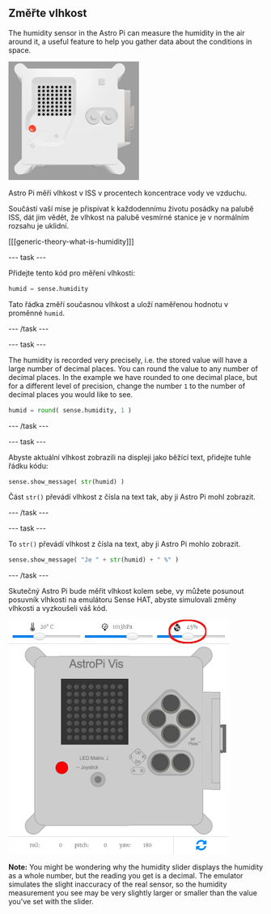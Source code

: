## Změřte vlhkost

The humidity sensor in the Astro Pi can measure the humidity in the air around it, a useful feature to help you gather data about the conditions in space.

![The Trinket Sense HAT emulator running a sample program which scrolls the humidity value across the LED matrix using white letters](images/M0_3.gif)

Astro Pi měří vlhkost v ISS v procentech koncentrace vody ve vzduchu.

Součástí vaší mise je přispívat k každodennímu životu posádky na palubě ISS, dát jim vědět, že vlhkost na palubě vesmírné stanice je v normálním rozsahu je uklidní.

[[[generic-theory-what-is-humidity]]]

--- task ---

Přidejte tento kód pro měření vlhkosti:

```python
humid = sense.humidity
```

Tato řádka změří současnou vlhkost a uloží naměřenou hodnotu v proměnné `humid`.

--- /task ---

--- task ---

The humidity is recorded very precisely, i.e. the stored value will have a large number of decimal places. You can round the value to any number of decimal places. In the example we have rounded to one decimal place, but for a different level of precision, change the number `1` to the number of decimal places you would like to see.

```python
humid = round( sense.humidity, 1 )
```

--- /task ---

--- task ---

Abyste aktuální vlhkost zobrazili na displeji jako běžící text, přidejte tuhle řádku kódu:

```python
sense.show_message( str(humid) )
```

Část `str()` převádí vlhkost z čísla na text tak, aby ji Astro Pi mohl zobrazit.

--- /task ---

--- task ---

To `str()` převádí vlhkost z čísla na text, aby ji Astro Pi mohlo zobrazit.

```python
sense.show_message( "Je " + str(humid) + " %" )
```

--- /task ---

Skutečný Astro Pi bude měřit vlhkost kolem sebe, vy můžete posunout posuvník vlhkosti na emulátoru Sense HAT, abyste simulovali změny vlhkosti a vyzkoušeli váš kód.

![A labelled screenshot of the Sense HAT emulator with the code window on the left and the emulator on the right. The slider used to adjust the humidity is circled in the top right corner](images/humidity-slider.png)

**Note:** You might be wondering why the humidity slider displays the humidity as a whole number, but the reading you get is a decimal. The emulator simulates the slight inaccuracy of the real sensor, so the humidity measurement you see may be very slightly larger or smaller than the value you've set with the slider.
